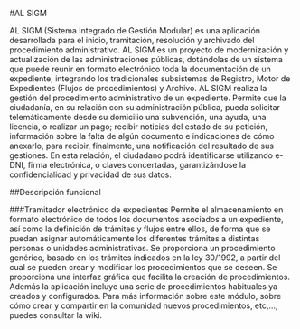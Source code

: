 #AL SIGM

AL SIGM (Sistema Integrado de Gestión Modular) es una aplicación desarrollada para el inicio, tramitación, resolución y archivado del procedimiento administrativo. AL SIGM es un proyecto de modernización y actualización de las administraciones públicas, dotándolas de un sistema que puede reunir en formato electrónico toda la documentación de un expediente, integrando los tradicionales subsistemas de Registro, Motor de Expedientes (Flujos de procedimientos) y Archivo.
AL SIGM realiza la gestión del procedimiento administrativo de un expediente. Permite que la ciudadanía, en su relación con su administración pública, pueda solicitar telemáticamente desde su domicilio una subvención, una ayuda, una licencia, o realizar un pago; recibir noticias del estado de su petición, información sobre la falta de algún documento e indicaciones de cómo anexarlo, para recibir, finalmente, una notificación del resultado de sus gestiones.
En esta relación, el ciudadano podrá identificarse utilizando e-DNI, firma electrónica, o claves concertadas, garantizándose la confidencialidad y privacidad de sus datos.

##Descripción funcional

###Tramitador electrónico de expedientes
Permite el almacenamiento en formato electrónico de todos los documentos asociados a un expediente, así como la definición de trámites y flujos entre ellos, de forma que se puedan asignar automáticamente los diferentes trámites a distintas personas o unidades administrativas. Se proporciona un procedimiento genérico, basado en los trámites indicados en la ley 30/1992, a partir del cual se pueden crear y modificar los procedimientos que se deseen. Se proporciona una interfaz gráfica que facilita la creación de procedimientos. Además la aplicación incluye una serie de procedimientos habituales ya creados y configurados.
Para más información sobre este módulo, sobre cómo crear y compartir en la comunidad nuevos procedimientos, etc,…, puedes consultar la wiki.
